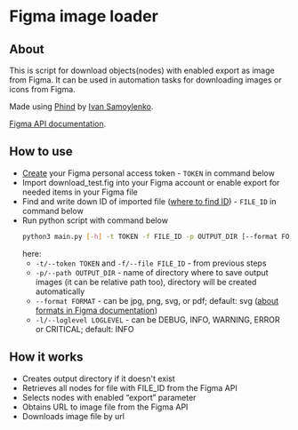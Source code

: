 # Figma image loader

## About
This is script for download objects(nodes) with enabled export as image from Figma.
It can be used in automation tasks for downloading images or icons from Figma.

Made using [Phind](https://www.phind.com/) by [Ivan Samoylenko](https://www.linkedin.com/in/ivnsam).

[Figma API documentation](https://www.figma.com/developers/api#get-images-endpoint).


## How to use
- [Create](https://help.figma.com/hc/en-us/articles/8085703771159-Manage-personal-access-tokens) your Figma personal access token - `TOKEN` in command below
- Import download_test.fig into your Figma account or enable export for needed items in your Figma file
- Find and write down ID of imported file ([where to find ID](https://iconify.design/docs/libraries/tools/import/figma/file-id.html)) - `FILE_ID` in command below
- Run python script with command below
    ```bash
    python3 main.py [-h] -t TOKEN -f FILE_ID -p OUTPUT_DIR [--format FORMAT -l LOGLEVEL]
    ```
    here:
    - `-t/--token TOKEN` and `-f/--file FILE_ID` - from previous steps
    - `-p/--path OUTPUT_DIR` - name of directory where to save output images (it can be relative path too), directory will be created automatically
    - `--format FORMAT` - can be jpg, png, svg, or pdf; default: svg ([about formats in Figma documentation](https://www.figma.com/developers/api#get-images-endpoint:~:text=image%20scaling%20factor-,format,-Stringoptional))
    - `-l/--loglevel LOGLEVEL` - can be DEBUG, INFO, WARNING, ERROR or CRITICAL; default: INFO


## How it works
- Creates output directory if it doesn't exist
- Retrieves all nodes for file with FILE_ID from the Figma API
- Selects nodes with enabled “export” parameter
- Obtains URL to image file from the Figma API
- Downloads image file by url
